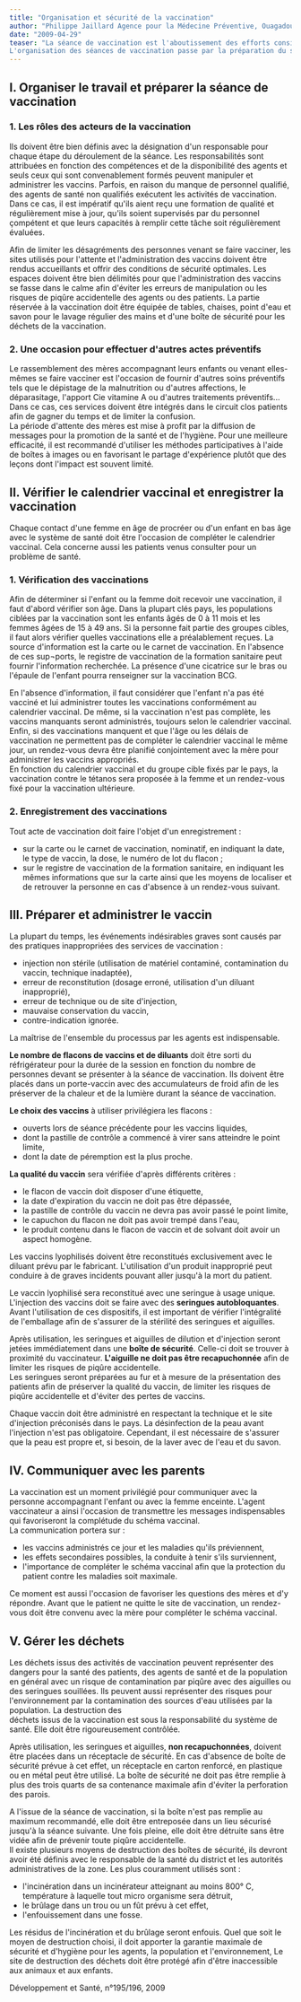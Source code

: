 ```yaml
---
title: "Organisation et sécurité de la vaccination"
author: "Philippe Jaillard Agence pour la Médecine Préventive, Ouagadougou,  Burkina Faso"
date: "2009-04-29"
teaser: "La séance de vaccination est l'aboutissement des efforts considérables réalisés par le système de santé et ceux qui l'animent et également par les personnes ciblées pour en bénéficier. Il s'agit d'un acte auquel ces dernières, la plupart du temps en bonne santé, ont librement consenti à se prêter. Il ne doit pas être vécu comme une épreuve risquée et doit se dérouler dans un environnement accueillant et garantissant le maximum de sécurité.  
L'organisation des séances de vaccination passe par la préparation du site, l'accueil des bénéficiaires, la préparation et l'administration des vaccins, l'enregistrement de la vaccination, la communication avec les parents et le rangement du site."
---
```


## I. Organiser le travail et préparer la séance de vaccination

### 1. Les rôles des acteurs de la vaccination

Ils doivent être bien définis avec la désignation d'un responsable pour chaque étape du déroulement de la séance. Les responsabilités sont attribuées en fonction des compétences et de la disponibilité des agents et seuls ceux qui sont convenablement formés peuvent manipuler et administrer les vaccins. Parfois, en raison du manque de personnel qualifié, des agents de santé non qualifiés exécutent les activités de vaccination. Dans ce cas, il est impératif qu'ils aient reçu une formation de qualité et régulièrement mise à jour, qu'ils soient supervisés par du personnel çompétent et que leurs capacités à remplir cette tâche soit régulièrement évaluées.

Afin de limiter les désagréments des personnes venant se faire vacciner, les sites utilisés pour l'attente et l'administration des vaccins doivent être rendus accueillants et offrir des conditions de sécurité optimales. Les espaces doivent être bien délimités pour que l'administration des vaccins se fasse dans le calme afin d'éviter les erreurs de manipulation ou les risques de piqûre accidentelle des agents ou des patients. La partie réservée à la vaccination doit être équipée de tables, chaises, point d'eau et savon pour le lavage régulier des mains et d'une boîte de sécurité pour les déchets de la vaccination.

### 2. Une occasion pour effectuer d'autres actes préventifs

Le rassemblement des mères accompagnant leurs enfants ou venant elles-mêmes se faire vacciner est l'occasion de fournir d'autres soins préventifs tels que le dépistage de la malnutrition ou d'autres affections, le déparasitage, l'apport Cie vitamine A ou d'autres traitements préventifs... Dans ce cas, ces services doivent être intégrés dans le circuit clos patients afin de gagner du temps et de limiter la confusion.  
La période d'attente des mères est mise à profit par la diffusion de messages pour la promotion de la santé et de l'hygiène. Pour une meilleure efficacité, il est recommandé d'utiliser les méthodes participatives à l'aide de boîtes à images ou en favorisant le partage d'expérience plutôt que des leçons dont l'impact est souvent limité.

## II. Vérifier le calendrier vaccinal et enregistrer la vaccination

Chaque contact d'une femme en âge de procréer ou d'un enfant en bas âge avec le système de santé doit être l'occasion de compléter le calendrier vaccinal. Cela concerne aussi les patients venus consulter pour un problème de santé.

### 1. Vérification des vaccinations

Afin de déterminer si l'enfant ou la femme doit recevoir une vaccination, il faut d'abord vérifier son âge. Dans la plupart clés pays, les populations ciblées par la vaccination sont les enfants âgés de 0 à 11 mois et les femmes âgées de 15 à 49 ans. Si la personne fait partie des groupes cibles, il faut alors vérifier quelles vaccinations elle a préalablement reçues. La source d'information est la carte ou le carnet de vaccination. En l'absence de ces sup¬ports, le registre de vaccination de la formation sanitaire peut fournir l'information recherchée. La présence d'une cicatrice sur le bras ou l'épaule de l'enfant pourra renseigner sur la vaccination BCG.

En l'absence d'information, il faut considérer que l'enfant n'a pas été vacciné et lui administrer toutes les vaccinations conformément au calendrier vaccinal. De même, si la vaccination n'est pas complète, les vaccins manquants seront administrés, toujours selon le calendrier vaccinal. Enfin, si des vaccinations manquent et que l'âge ou les délais de vaccination ne permettent pas de compléter le calendrier vaccinal le même jour, un rendez-vous devra être planifié conjointement avec la mère pour administrer les vaccins appropriés.  
En fonction du calendrier vaccinal et du groupe cible fixés par le pays, la vaccination contre le tétanos sera proposée à la femme et un rendez-vous fixé pour la vaccination ultérieure.

### 2. Enregistrement des vaccinations

Tout acte de vaccination doit faire l'objet d'un enregistrement :

*   sur la carte ou le carnet de vaccination, nominatif, en indiquant la date, le type de vaccin, la dose, le numéro de lot du flacon ;
*   sur le registre de vaccination de la formation sanitaire, en indiquant les mêmes informations que sur la carte ainsi que les moyens de localiser et de retrouver la personne en cas d'absence à un rendez-vous suivant.

## III. Préparer et administrer le vaccin

La plupart du temps, les événements indésirables graves sont causés par des pratiques inappropriées des services de vaccination :

*   injection non stérile (utilisation de matériel contaminé, contamination du vaccin, technique inadaptée),
*   erreur de reconstitution (dosage erroné, utilisation d'un diluant inapproprié),
*   erreur de technique ou de site d'injection,
*   mauvaise conservation du vaccin,
*   contre-indication ignorée.

La maîtrise de l'ensemble du processus par les agents est indispensable.

**Le nombre de flacons de vaccins et de diluants** doit être sorti du réfrigérateur pour la durée de la session en fonction du nombre de personnes devant se présenter à la séance de vaccination. Ils doivent être placés dans un porte-vaccin avec des accumulateurs de froid afin de les préserver de la chaleur et de la lumière durant la séance de vaccination.

**Le choix des vaccins** à utiliser privilégiera les flacons :

*   ouverts lors de séance précédente pour les vaccins liquides,
*   dont la pastille de contrôle a commencé à virer sans atteindre le point limite,
*   dont la date de péremption est la plus proche.

**La qualité du vaccin** sera vérifiée d'après différents critères :

*   le flacon de vaccin doit disposer d'une étiquette,
*   la date d'expiration du vaccin ne doit pas être dépassée,
*   la pastille de contrôle du vaccin ne devra pas avoir passé le point limite,
*   le capuchon du flacon ne doit pas avoir trempé dans l'eau,
*   le produit contenu dans le flacon de vaccin et de solvant doit avoir un aspect homogène.

Les vaccins lyophilisés doivent être reconstitués exclusivement avec le diluant prévu par le fabricant. L'utilisation d'un produit inapproprié peut conduire à de graves incidents pouvant aller jusqu'à la mort du patient.

Le vaccin lyophilisé sera reconstitué avec une seringue à usage unique. L'injection des vaccins doit se faire avec des **seringues autobloquantes**. Avant l'utilisation de ces dispositifs, il est important de vérifier l'intégralité de l'emballage afin de s'assurer de la stérilité des seringues et aiguilles.

Après utilisation, les seringues et aiguilles de dilution et d'injection seront jetées immédiatement dans une **boîte de sécurité**. Celle-ci doit se trouver à proximité du vaccinateur. **L'aiguille ne doit pas être recapuchonnée** afin de limiter les risques de piqûre accidentelle.  
Les seringues seront préparées au fur et à mesure de la présentation des patients afin de préserver la qualité du vaccin, de limiter les risques de piqûre accidentelle et d'éviter des pertes de vaccins.

Chaque vaccin doit être administré en respectant la technique et le site d'injection préconisés dans le pays. La désinfection de la peau avant l'injection n'est pas obligatoire. Cependant, il est nécessaire de s'assurer que la peau est propre et, si besoin, de la laver avec de l'eau et du savon.

## IV. Communiquer avec les parents

La vaccination est un moment privilégié pour communiquer avec la personne accompagnant l'enfant ou avec la femme enceinte. L'agent vaccinateur a ainsi l'occasion de transmettre les messages indispensables qui favoriseront la complétude du schéma vaccinal.  
La communication portera sur :

*   les vaccins administrés ce jour et les maladies qu'ils préviennent,
*   les effets secondaires possibles, la conduite à tenir s'ils surviennent,
*   l'importance de compléter le schéma vaccinal afin que la protection du patient contre les maladies soit maximale.

Ce moment est aussi l'occasion de favoriser les questions des mères et d'y répondre. Avant que le patient ne quitte le site de vaccination, un rendez-vous doit être convenu avec la mère pour compléter le schéma vaccinal.

## V. Gérer les déchets

Les déchets issus des activités de vaccination peuvent représenter des dangers pour la santé des patients, des agents de santé et de la population en général avec un risque de contamination par piqûre avec des aiguilles ou des seringues souillées. Ils peuvent aussi représenter des risques pour l'environnement par la contamination des sources d'eau utilisées par la population. La destruction des  
déchets issus de la vaccination est sous la responsabilité du système de santé. Elle doit être rigoureusement contrôlée.

Après utilisation, les seringues et aiguilles, **non recapuchonnées**, doivent être placées dans un réceptacle de sécurité. En cas d'absence de boîte de sécurité prévue à cet effet, un réceptacle en carton renforcé, en plastique ou en métal peut être utilisé. La boîte de sécurité ne doit pas être remplie à plus des trois quarts de sa contenance maximale afin d'éviter la perforation des parois.

A l'issue de la séance de vaccination, si la boîte n'est pas remplie au maximum recommandé, elle doit être entreposée dans un lieu sécurisé jusqu'à la séance suivante. Une fois pleine, elle doit être détruite sans être vidée afin de prévenir toute piqûre accidentelle.  
Il existe plusieurs moyens de destruction des boîtes de sécurité, ils devront avoir été définis avec le responsable de la santé du district et les autorités administratives de la zone. Les plus couramment utilisés sont :

*   l'incinération dans un incinérateur atteignant au moins 800° C, température à laquelle tout micro organisme sera détruit,
*   le brûlage dans un trou ou un fût prévu à cet effet,
*   l'enfouissement dans une fosse.

Les résidus de l'incinération et du brûlage seront enfouis. Quel que soit le moyen de destruction choisi, il doit apporter la garantie maximale de sécurité et d'hygiène pour les agents, la population et l'environnement, Le site de destruction des déchets doit être protégé afin d'être inaccessible aux animaux et aux enfants.

Développement et Santé, n°195/196, 2009